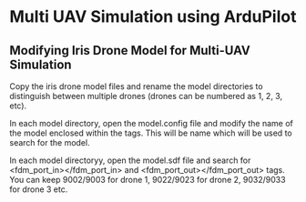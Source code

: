 # Multi UAV Simulation using ArduPilot

## Modifying Iris Drone Model for Multi-UAV Simulation

Copy the iris drone model files and rename the model directories to distinguish between multiple drones (drones can be numbered as 1, 2, 3, etc).

In each model directory, open the model.config file and modify the name of the model enclosed within the <name></name> tags. This will be name which will be used to search for the model.

In each model directoryy, open the model.sdf file and search for <fdm_port_in></fdm_port_in> and <fdm_port_out></fdm_port_out> tags. You can keep 9002/9003 for drone 1, 9022/9023 for drone 2, 9032/9033 for drone 3 etc.